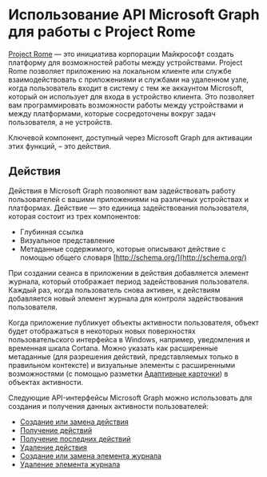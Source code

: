 # <a name="use-the-microsoft-graph-api-to-work-with-project-rome"></a>Использование API Microsoft Graph для работы с Project Rome

[Project Rome](https://developer.microsoft.com/en-us/windows/project-rome) — это инициатива корпорации Майкрософт создать платформу для возможностей работы между устройствами. Project Rome позволяет приложению на локальном клиенте или службе взаимодействовать с приложениями и службами на удаленном узле, когда пользователь входит в систему с тем же аккаунтом Microsoft, который он использует для входа в устройство клиента. Это позволяет вам программировать возможности работы между устройствами и между платформами, которые сосредоточены вокруг задач пользователя, а не устройств.

Ключевой компонент, доступный через Microsoft Graph для активации этих функций, – это действия.

## <a name="activities"></a>Действия

Действия в Microsoft Graph позволяют вам задействовать работу пользователей с вашими приложениями на различных устройствах и платформах. Действие — это единица задействования пользователя, которая состоит из трех компонентов:

- Глубинная ссылка
- Визуальное представление
- Метаданные содержимого, которые описывают действие с помощью общего словаря [http://schema.org/](http://schema.org/)

При создании сеанса в приложении в действия добавляется элемент журнала, который отображает период задействования пользователя. Каждый раз, когда пользователь снова активен, к действиям добавляется новый элемент журнала для контроля задействования пользователя.

Когда приложение публикует объекты активности пользователя, объект будет отображаться в некоторых новых поверхностях пользовательского интерфейса в Windows, например, уведомления и временная шкала Cortana. Можно указать как расширенные метаданные (для разрешения действий, представляемых только в правильном контексте) и визуальные элементы с расширенными возможностями (с помощью разметки [Адаптивные карточки](http://adaptivecards.io/)) в объектах активности.

Следующие API-интерфейсы Microsoft Graph можно использовать для создания и получения данных активности пользователей:

- [Создание или замена действия](../api/projectrome_put_activity.md)
- [Получение действий](../api/projectrome_get_activities.md)
- [Получение последних действий](../api/projectrome_get_recent_activities.md)
- [Удаление действия](../api/projectrome_delete_activity.md)
- [Создание или замена элемента журнала](../api/projectrome_put_historyitem.md)
- [Удаление элемента журнала](../api/projectrome_delete_historyitem.md)